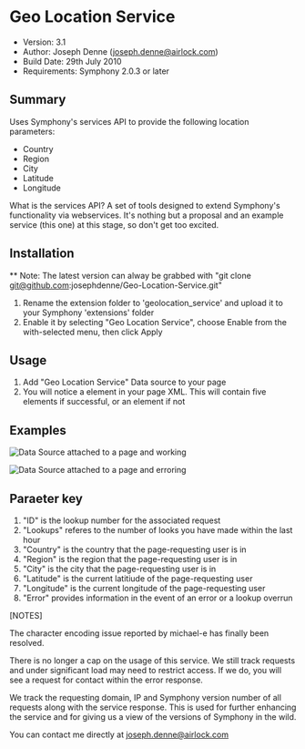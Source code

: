 # Geo Location Service

* Version: 3.1
* Author: Joseph Denne (joseph.denne@airlock.com)
* Build Date: 29th July 2010
* Requirements: Symphony 2.0.3 or later

## Summary

Uses Symphony's services API to provide the following location parameters:

 - Country
 - Region
 - City
 - Latitude
 - Longitude

What is the services API? A set of tools designed to extend Symphony's functionality via webservices. It's nothing but a proposal and an example service (this one) at this stage, so don't get too excited.

## Installation

** Note: The latest version can alway be grabbed with
"git clone git@github.com:josephdenne/Geo-Location-Service.git"

1. Rename the extension folder to 'geolocation_service' and upload it to your Symphony 'extensions' folder
2. Enable it by selecting "Geo Location Service", choose Enable from the with-selected menu, then click Apply

## Usage

1. Add "Geo Location Service" Data source to your page
2. You will notice a <geolocation> element in your page XML. This will contain five elements if successful, or an <error> element if not

## Examples

![Data Source attached to a page and working](http://josephdenne.com/workspace/images/screenshots/geo-location-service/attached-to-a-page.png)

![Data Source attached to a page and erroring](http://josephdenne.com/workspace/images/screenshots/geo-location-service/attached-to-a-page.png)

## Paraeter key

1. "ID" is the lookup number for the associated request
2. "Lookups" referes to the number of looks you have made within the last hour
3. "Country" is the country that the page-requesting user is in
4. "Region" is the region that the page-requesting user is in
5. "City" is the city that the page-requesting user is in
6. "Latitude" is the current latitiude of the page-requesting user
7. "Longitude" is the current longitude of the page-requesting user
8. "Error" provides information in the event of an error or a lookup overrun

[NOTES]

The character encoding issue reported by michael-e has finally been resolved.

There is no longer a cap on the usage of this service. We still track requests and under significant load may need to restrict access. If we do, you will see a request for contact within the error response.

We track the requesting domain, IP and Symphony version number of all requests along with the service response. This is used for further enhancing the service and for giving us a view of the versions of Symphony in the wild.

You can contact me directly at joseph.denne@airlock.com

